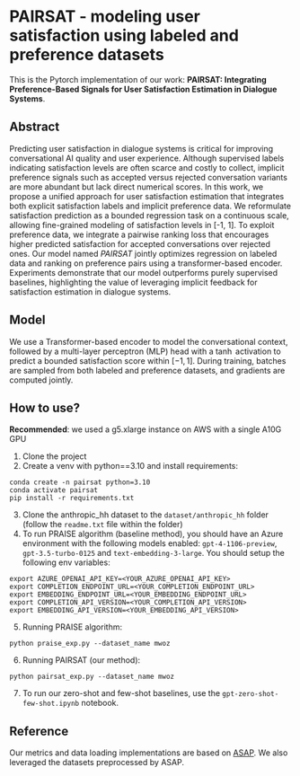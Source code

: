 # PAIRSAT - modeling user satisfaction using labeled and preference datasets

This is the Pytorch implementation of our work: **PAIRSAT: Integrating Preference-Based Signals for User Satisfaction Estimation in Dialogue Systems**.

## Abstract
Predicting user satisfaction in dialogue systems is critical for improving conversational AI quality and user experience. Although supervised labels indicating satisfaction levels are often scarce and costly to collect, implicit preference signals such as accepted versus rejected conversation variants are more abundant but lack direct numerical scores. In this work, we propose a unified approach for user satisfaction estimation that integrates both explicit satisfaction labels and implicit preference data. We reformulate satisfaction prediction as a bounded regression task on a continuous scale, allowing fine-grained modeling of satisfaction levels in [-1, 1]. To exploit preference data, we integrate a pairwise ranking loss that encourages higher predicted satisfaction for accepted conversations over rejected ones. Our model named $PAIRSAT$ jointly optimizes regression on labeled data and ranking on preference pairs using a transformer-based encoder. Experiments demonstrate that our model outperforms purely supervised baselines, highlighting the value of leveraging implicit feedback for satisfaction estimation in dialogue systems.

## Model
We use a Transformer-based encoder to model the conversational context, followed by a multi-layer perceptron (MLP) head with a $\tanh$ activation to predict a bounded satisfaction score within $[-1, 1]$. During training, batches are sampled from both labeled and preference datasets, and gradients are computed jointly.

## How to use?
**Recommended**: we used a g5.xlarge instance on AWS with a single A10G GPU

1. Clone the project
2. Create a venv with python==3.10 and install requirements:
```shell
conda create -n pairsat python=3.10
conda activate pairsat
pip install -r requirements.txt
```
3. Clone the anthropic_hh dataset to the `dataset/anthropic_hh` folder (follow the `readme.txt` file within the folder)
4. To run PRAISE algorithm (baseline method), you should have an Azure environment with the following models enabled: `gpt-4-1106-preview`, `gpt-3.5-turbo-0125` and `text-embedding-3-large`. You should setup the following env variables:
```shell
export AZURE_OPENAI_API_KEY=<YOUR_AZURE_OPENAI_API_KEY>
export COMPLETION_ENDPOINT_URL=<YOUR_COMPLETION_ENDPOINT_URL>
export EMBEDDING_ENDPOINT_URL=<YOUR_EMBEDDING_ENDPOINT_URL>
export COMPLETION_API_VERSION=<YOUR_COMPLETION_API_VERSION>
export EMBEDDING_API_VERSION=<YOUR_EMBEDDING_API_VERSION>
```
5. Running PRAISE algorithm:
```shell
python praise_exp.py --dataset_name mwoz
```
6. Running PAIRSAT (our method):
```shell
python pairsat_exp.py --dataset_name mwoz
```
7. To run our zero-shot and few-shot baselines, use the `gpt-zero-shot-few-shot.ipynb` notebook.

## Reference
Our metrics and data loading implementations are based on [ASAP](https://github.com/smartyfh/asap#). We also leveraged the datasets preprocessed by ASAP.